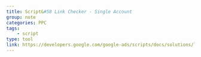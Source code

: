 ```yaml
---
title: Script&#58 Link Checker - Single Account
group: note
categories: PPC
tags:
    - script
type: tool
link: https://developers.google.com/google-ads/scripts/docs/solutions/link-checker
---
```

